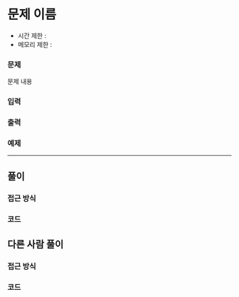 # 문제 이름

- 시간 제한 : 
- 메모리 제한 :

### 문제

문제 내용

### 입력


### 출력

### 예제

---
## 풀이

### 접근 방식

### 코드

## 다른 사람 풀이

### 접근 방식

### 코드